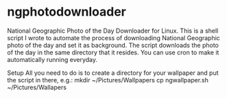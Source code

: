 ngphotodownloader
=================

National Geographic Photo of the Day Downloader for Linux. 
  This is a shell script I wrote to automate the process of downloading National Geographic photo of the day and 
  set it as background. The script downloads the photo of the day in the same directory that it resides. You can use 
  cron to make it automatically running everyday. 


Setup
  All you need to do is to create a directory for your wallpaper and put the script in there, e.g.:
    mkdir ~/Pictures/Wallpapers
    cp ngwallpaper.sh ~/Pictures/Wallapers
    
 
